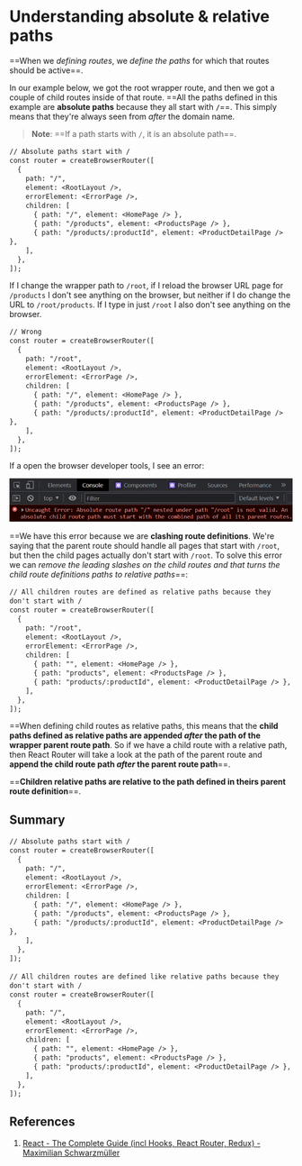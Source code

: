 # Understanding absolute & relative paths

==When we _defining routes_, we _define the paths_ for which that routes should be active==.

In our example below, we got the root wrapper route, and then we got a couple of child routes inside of that route. ==All the paths defined in this example are **absolute paths** because they all start with **`/`**==. This simply means that they're always seen from _after_ the domain name.

> **Note**: ==If a path starts with `/`, it is an absolute path==.

```react
// Absolute paths start with /
const router = createBrowserRouter([
  {
    path: "/",
    element: <RootLayout />,
    errorElement: <ErrorPage />,
    children: [
      { path: "/", element: <HomePage /> },
      { path: "/products", element: <ProductsPage /> },
      { path: "/products/:productId", element: <ProductDetailPage /> },
    ],
  },
]);
```

If I change the wrapper path to `/root`, if I reload the browser URL page for `/products` I don't see anything on the browser, but neither if I do change the URL to `/root/products`. If I type in just `/root` I also don't see anything on the browser.

```react
// Wrong
const router = createBrowserRouter([
  {
    path: "/root",
    element: <RootLayout />,
    errorElement: <ErrorPage />,
    children: [
      { path: "/", element: <HomePage /> },
      { path: "/products", element: <ProductsPage /> },
      { path: "/products/:productId", element: <ProductDetailPage /> },
    ],
  },
]);
```

If a open the browser developer tools, I see an error:

![Absolute_vs_relative_paths](../../img/Absolute_vs_relative_paths.jpg)

==We have this error because we are **clashing route definitions**. We're saying that the parent route should handle all pages that start with `/root`, but then the child pages actually don't start with `/root`. To solve this error we can _remove the leading slashes on the child routes and that turns the child route definitions paths to relative paths_==:

```react
// All children routes are defined as relative paths because they don't start with /
const router = createBrowserRouter([
  {
    path: "/root",
    element: <RootLayout />,
    errorElement: <ErrorPage />,
    children: [
      { path: "", element: <HomePage /> },
      { path: "products", element: <ProductsPage /> },
      { path: "products/:productId", element: <ProductDetailPage /> },
    ],
  },
]);
```

==When defining child routes as relative paths, this means that the **child paths defined as relative paths are appended _after_ the path of the wrapper parent route path**. So if we have a child route with a relative path, then React Router will take a look at the path of the parent route and **append the child route path _after_ the parent route path**==.

==**Children relative paths are relative to the path defined in theirs parent route definition**==.

## Summary

```react
// Absolute paths start with /
const router = createBrowserRouter([
  {
    path: "/",
    element: <RootLayout />,
    errorElement: <ErrorPage />,
    children: [
      { path: "/", element: <HomePage /> },
      { path: "/products", element: <ProductsPage /> },
      { path: "/products/:productId", element: <ProductDetailPage /> },
    ],
  },
]);

// All children routes are defined like relative paths because they don't start with /
const router = createBrowserRouter([
  {
    path: "/",
    element: <RootLayout />,
    errorElement: <ErrorPage />,
    children: [
      { path: "", element: <HomePage /> },
      { path: "products", element: <ProductsPage /> },
      { path: "products/:productId", element: <ProductDetailPage /> },
    ],
  },
]);
```

## References

1. [React - The Complete Guide (incl Hooks, React Router, Redux) - Maximilian Schwarzmüller](https://www.udemy.com/course/react-the-complete-guide-incl-redux/)
